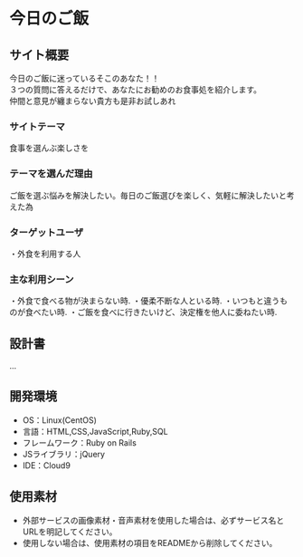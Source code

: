 # 今日のご飯

## サイト概要
今日のご飯に迷っているそこのあなた！！  
３つの質問に答えるだけで、あなたにお勧めのお食事処を紹介します。  
仲間と意見が纏まらない貴方も是非お試しあれ

### サイトテーマ
食事を選んぶ楽しさを

### テーマを選んだ理由
ご飯を選ぶ悩みを解決したい。毎日のご飯選びを楽しく、気軽に解決したいと考えた為

### ターゲットユーザ
・外食を利用する人

### 主な利用シーン
・外食で食べる物が決まらない時. 
・優柔不断な人といる時. 
・いつもと違うものが食べたい時. 
・ご飯を食べに行きたいけど、決定権を他人に委ねたい時. 

## 設計書
...

## 開発環境
- OS：Linux(CentOS)
- 言語：HTML,CSS,JavaScript,Ruby,SQL
- フレームワーク：Ruby on Rails
- JSライブラリ：jQuery
- IDE：Cloud9

## 使用素材
- 外部サービスの画像素材・音声素材を使用した場合は、必ずサービス名とURLを明記してください。
- 使用しない場合は、使用素材の項目をREADMEから削除してください。
